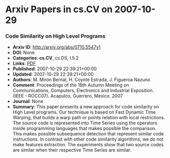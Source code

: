 # Arxiv Papers in cs.CV on 2007-10-29
### Code Similarity on High Level Programs
- **Arxiv ID**: http://arxiv.org/abs/0710.5547v1
- **DOI**: None
- **Categories**: **cs.CV**, cs.DS, I.5.2
- **Links**: [PDF](http://arxiv.org/pdf/0710.5547v1)
- **Published**: 2007-10-29 22:39:21+00:00
- **Updated**: 2007-10-29 22:39:21+00:00
- **Authors**: M. Miron Bernal, H. Coyote Estrada, J. Figueroa Nazuno
- **Comment**: Proceedings of the 18th Autumn Meeting on Communications, Computers,
  Electronics and Industrial Exposition. (IEEE - ROCC07). Acapulco, Guerrero,
  Mexico. 2007
- **Journal**: None
- **Summary**: This paper presents a new approach for code similarity on High Level programs. Our technique is based on Fast Dynamic Time Warping, that builds a warp path or points relation with local restrictions. The source code is represented into Time Series using the operators inside programming languages that makes possible the comparison. This makes possible subsequence detection that represent similar code instructions. In contrast with other code similarity algorithms, we do not make features extraction. The experiments show that two source codes are similar when their respective Time Series are similar.



